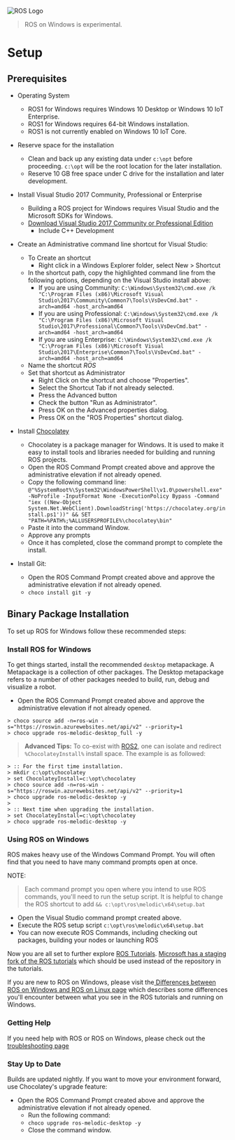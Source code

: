 ![ROS Logo](http://www.ros.org/wp-content/uploads/2013/10/rosorg-logo1.png)

> ROS on Windows is experimental.

# Setup

## Prerequisites
+ Operating System
    + ROS1 for Windows requires Windows 10 Desktop or Windows 10 IoT Enterprise.
    + ROS1 for Windows requires 64-bit Windows installation.
    + ROS1 is not currently enabled on Windows 10 IoT Core.

+ Reserve space for the installation
    + Clean and back up any existing data under `c:\opt` before proceeding. `c:\opt` will be the root location for the later installation.
    + Reserve 10 GB free space under C drive for the installation and later development.

+ Install Visual Studio 2017 Community, Professional or Enterprise
    + Building a ROS project for Windows requires Visual Studio and the Microsoft SDKs for Windows.
    + [Download Visual Studio 2017 Community or Professional Edition](https://visualstudio.microsoft.com/) 
        + Include C++ Development
+ Create an Administrative command line shortcut for Visual Studio:
    + To Create an shortcut
        + Right click in a Windows Explorer folder, select New > Shortcut
    + In the shortcut path, copy the highlighted command line from the following options, depending on the Visual Studio install above:
        + If you are using Community:
            `C:\Windows\System32\cmd.exe /k "C:\Program Files (x86)\Microsoft Visual Studio\2017\Community\Common7\Tools\VsDevCmd.bat" -arch=amd64 -host_arch=amd64`
        + If you are using Professional:
            `C:\Windows\System32\cmd.exe /k "C:\Program Files (x86)\Microsoft Visual Studio\2017\Professional\Common7\Tools\VsDevCmd.bat" -arch=amd64 -host_arch=amd64`
        + If you are using Enterprise:
            `C:\Windows\System32\cmd.exe /k "C:\Program Files (x86)\Microsoft Visual Studio\2017\Enterprise\Common7\Tools\VsDevCmd.bat" -arch=amd64 -host_arch=amd64`
    + Name the shortcut *ROS*
    + Set that shortcut as Administrator
        + Right Click on the shortcut and choose "Properties".
        + Select the Shortcut Tab if not already selected.
        + Press the Advanced button
        + Check the button "Run as Administrator".
        + Press OK on the Advanced properties dialog.
        + Press OK on the "ROS Properties" shortcut dialog.
 
+ Install [Chocolatey](https://chocolatey.org/)
    + Chocolatey is a package manager for Windows. It is used to make it easy to install tools and libraries needed for building and running ROS projects.
    + Open the ROS Command Prompt created above and approve the administrative elevation if not already opened.
    + Copy the following command line: 
        `@"%SystemRoot%\System32\WindowsPowerShell\v1.0\powershell.exe" -NoProfile -InputFormat None -ExecutionPolicy Bypass -Command "iex ((New-Object System.Net.WebClient).DownloadString('https://chocolatey.org/install.ps1'))" && SET "PATH=%PATH%;%ALLUSERSPROFILE%\chocolatey\bin" `
    + Paste it into the command Window.
    + Approve any prompts
    + Once it has completed, close the command prompt to complete the install.

+ Install Git:
    +  Open the ROS Command Prompt created above and approve the administrative elevation if not already opened.
    + `choco install git -y`

## Binary Package Installation
To set up ROS for Windows follow these recommended steps:

### Install ROS for Windows
To get things started, install the recommended `desktop` metapackage. A Metapackage is a collection of other packages. The Desktop metapackage refers to a number of other packages needed to build, run, debug and visualize a robot.

+  Open the ROS Command Prompt created above and approve the administrative elevation if not already opened.
```
> choco source add -n=ros-win -s="https://roswin.azurewebsites.net/api/v2" --priority=1
> choco upgrade ros-melodic-desktop_full -y
```

> **Advanced Tips:**
> To co-exist with [ROS2](https://index.ros.org/doc/ros2/Installation/Windows-Install-Binary/), one can isolate and redirect `%ChocolateyInstall%` install space. The example is as followed:
```
> :: For the first time installation.
> mkdir c:\opt\chocolatey
> set ChocolateyInstall=c:\opt\chocolatey
> choco source add -n=ros-win -s="https://roswin.azurewebsites.net/api/v2" --priority=1
> choco upgrade ros-melodic-desktop -y
>
> :: Next time when upgrading the installation.
> set ChocolateyInstall=c:\opt\chocolatey
> choco upgrade ros-melodic-desktop -y
```

### Using ROS on Windows
ROS makes heavy use of the Windows Command Prompt. You will often find that you need to have many command prompts open at once. 

NOTE:
> Each command prompt you open where you intend to use ROS commands, you'll need to run the setup script.
> It is helpful to change the ROS shortcut to add `&& c:\opt\ros\melodic\x64\setup.bat` 

+ Open the Visual Studio command prompt created above.
+ Execute the ROS setup script `c:\opt\ros\melodic\x64\setup.bat`
+ You can now execute ROS Commands, including checking out packages, building your nodes or launching ROS

Now you are all set to further explore [ROS Tutorials](http://wiki.ros.org/ROS/Tutorials). 
[Microsoft has a staging fork of the ROS tutorials](https://github.com/ms-iot/ros_tutorials) which should be used instead of the repository in the tutorials.

If you are new to ROS on Windows, please visit the[ Differences between ROS on Windows and ROS on Linux page](UsingROSonWindows.md) which describes some differences you'll encounter between what you see in the ROS tutorials and running on Windows. 

### Getting Help
If you need help with ROS or ROS on Windows, please check out the [troubleshooting page](Troubleshooting.md)

### Stay Up to Date
Builds are updated nightly. If you want to move your environment forward, use Chocolatey's upgrade feature:

+  Open the ROS Command Prompt created above and approve the administrative elevation if not already opened.
    + Run the following command:
    + `choco upgrade ros-melodic-desktop -y`
    + Close the command window.
